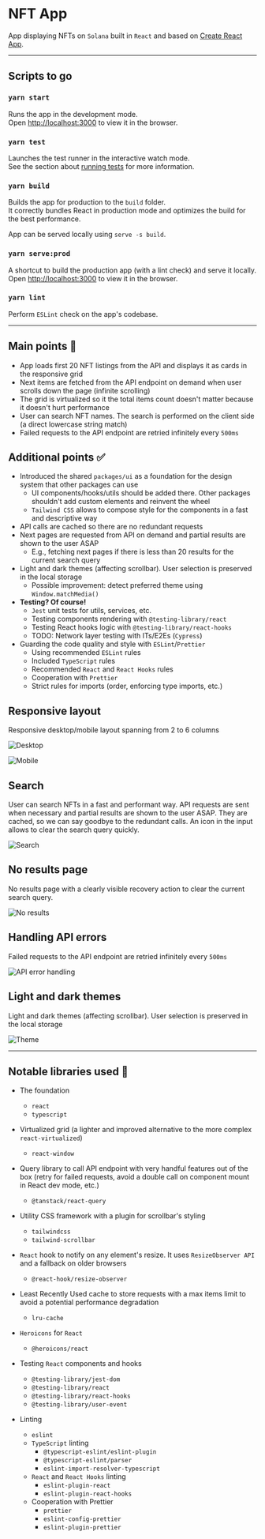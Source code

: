 # NFT App

App displaying NFTs on `Solana` built in `React` and based on [Create React App](https://github.com/facebook/create-react-app).

---

## Scripts to go

### `yarn start`

Runs the app in the development mode.\
Open [http://localhost:3000](http://localhost:3000) to view it in the browser.

### `yarn test`

Launches the test runner in the interactive watch mode.\
See the section about [running tests](https://facebook.github.io/create-react-app/docs/running-tests) for more information.

### `yarn build`

Builds the app for production to the `build` folder.\
It correctly bundles React in production mode and optimizes the build for the best performance.

App can be served locally using `serve -s build`.

### `yarn serve:prod`

A shortcut to build the production app (with a lint check) and serve it locally.\
Open [http://localhost:3000](http://localhost:3000) to view it in the browser.

### `yarn lint`

Perform `ESLint` check on the app's codebase.

---

## Main points :tada: 

- App loads first 20 NFT listings from the API and displays it as cards in the responsive grid
- Next items are fetched from the API endpoint on demand when user scrolls down the page (infinite scrolling)
- The grid is virtualized so it the total items count doesn't matter because it doesn't hurt performance
- User can search NFT names. The search is performed on the client side (a direct lowercase string match)
- Failed requests to the API endpoint are retried infinitely every `500ms`

## Additional points :white_check_mark:

- Introduced the shared `packages/ui` as a foundation for the design system that other packages can use
  - UI components/hooks/utils should be added there. Other packages shouldn't add custom elements and reinvent the wheel
  - `Tailwind CSS` allows to compose style for the components in a fast and descriptive way
- API calls are cached so there are no redundant requests
- Next pages are requested from API on demand and partial results are shown to the user ASAP
  - E.g., fetching next pages if there is less than 20 results for the current search query
- Light and dark themes (affecting scrollbar). User selection is preserved in the local storage
  - Possible improvement: detect preferred theme using `Window.matchMedia()`
- **Testing? Of course!**
  - `Jest` unit tests for utils, services, etc.
  - Testing components rendering with `@testing-library/react`
  - Testing React hooks logic with `@testing-library/react-hooks`
  - TODO: Network layer testing with ITs/E2Es (`Cypress`)
- Guarding the code quality and style with `ESLint`/`Prettier`
  - Using recommended `ESLint` rules
  - Included `TypeScript` rules
  - Recommended `React` and `React Hooks` rules
  - Cooperation with `Prettier`
  - Strict rules for imports (order, enforcing type imports, etc.)

## Responsive layout

Responsive desktop/mobile layout spanning from 2 to 6 columns

![Desktop](https://github.com/SebastianCrow/nft/blob/master/readme/desktop.png?raw=true)

![Mobile](https://github.com/SebastianCrow/nft/blob/master/readme/mobile.png?raw=true)

## Search

User can search NFTs in a fast and performant way.
API requests are sent when necessary and partial results are shown to the user ASAP.
They are cached, so we can say goodbye to the redundant calls.
An icon in the input allows to clear the search query quickly.

![Search](https://github.com/SebastianCrow/nft/blob/master/readme/search.png?raw=true)

## No results page

No results page with a clearly visible recovery action to clear the current search query.

![No results](https://github.com/SebastianCrow/nft/blob/master/readme/no-results.png?raw=true)

## Handling API errors

Failed requests to the API endpoint are retried infinitely every `500ms`

![API error handling](https://github.com/SebastianCrow/nft/blob/master/readme/api-error-handling.gif?raw=true)

## Light and dark themes

Light and dark themes (affecting scrollbar). User selection is preserved in the local storage

![Theme](https://github.com/SebastianCrow/nft/blob/master/readme/theme.gif?raw=true)

---

## Notable libraries used :handshake:

- The foundation
  - `react`
  - `typescript`


- Virtualized grid (a lighter and improved alternative to the more complex `react-virtualized`)
  - `react-window`


- Query library to call API endpoint with very handful features out of the box (retry for failed requests, avoid a double call on component mount in React dev mode, etc.)
  - `@tanstack/react-query`


- Utility CSS framework with a plugin for scrollbar's styling
  - `tailwindcss`
  - `tailwind-scrollbar`


- `React` hook to notify on any element's resize. It uses `ResizeObserver API` and a fallback on older browsers
  - `@react-hook/resize-observer`


- Least Recently Used cache to store requests with a max items limit to avoid a potential performance degradation 
  - `lru-cache`


- `Heroicons` for `React`
  - `@heroicons/react`


- Testing `React` components and hooks
  - `@testing-library/jest-dom`
  - `@testing-library/react`
  - `@testing-library/react-hooks`
  - `@testing-library/user-event`


- Linting
  - `eslint`
  - `TypeScript` linting
    - `@typescript-eslint/eslint-plugin`
    - `@typescript-eslint/parser`
    - `eslint-import-resolver-typescript`
  - `React` and `React Hooks` linting
    - `eslint-plugin-react`
    - `eslint-plugin-react-hooks`
  - Cooperation with Prettier
    - `prettier`
    - `eslint-config-prettier`
    - `eslint-plugin-prettier`
